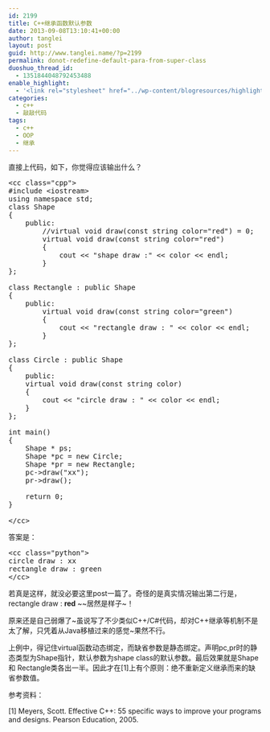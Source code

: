 ```yaml
---
id: 2199
title: C++继承函数默认参数
date: 2013-09-08T13:10:41+00:00
author: tanglei
layout: post
guid: http://www.tanglei.name/?p=2199
permalink: donot-redefine-default-para-from-super-class
duoshuo_thread_id:
  - 1351844048792453488
enable_highlight:
  - '<link rel="stylesheet" href="../wp-content/blogresources/highlightconfig/highlight.default.min.css"><script src="../wp-content/blogresources/highlightconfig/jquery-2.1.4.min.js"></script><script src="../wp-content/blogresources/highlightconfig/enable_highlight.js"></script>'
categories:
  - c++
  - 敲敲代码
tags:
  - c++
  - OOP
  - 继承
---
```

直接上代码，如下，你觉得应该输出什么？

<pre>&lt;cc class="cpp">
#include &lt;iostream>
using namespace std;
class Shape
{
    public:
        //virtual void draw(const string color="red") = 0;
        virtual void draw(const string color="red")
        {
            cout &lt;&lt; "shape draw :" &lt;&lt; color &lt;&lt; endl;
        }
};

class Rectangle : public Shape
{
    public:
        virtual void draw(const string color="green")
        {
            cout &lt;&lt; "rectangle draw : " &lt;&lt; color &lt;&lt; endl;
        }
};

class Circle : public Shape
{
    public:
    virtual void draw(const string color)
    {
        cout &lt;&lt; "circle draw : " &lt;&lt; color &lt;&lt; endl;
    }
};

int main()
{
    Shape * ps;
    Shape *pc = new Circle;
    Shape *pr = new Rectangle;
    pc->draw("xx");
    pr->draw();

    return 0;
}

&lt;/cc></pre>

答案是：

<pre>&lt;cc class="python">
circle draw : xx
rectangle draw : green
&lt;/cc></pre>

若真是这样，就没必要这里post一篇了。奇怪的是真实情况输出第二行是，rectangle draw : **red** ~~居然是样子~！

原来还是自己弱爆了~虽说写了不少类似C++/C#代码，却对C++继承等机制不是太了解，只凭着从Java移植过来的感觉~果然不行。

上例中，得记住virtual函数动态绑定，而缺省参数是静态绑定。声明pc,pr时的静态类型为Shape指针，默认参数为shape class的默认参数。最后效果就是Shape 和 Rectangle类各出一半。因此才在[1]上有个原则：绝不重新定义继承而来的缺省参数值。

参考资料：

[1] Meyers, Scott. Effective C++: 55 specific ways to improve your programs and designs. Pearson Education, 2005.
